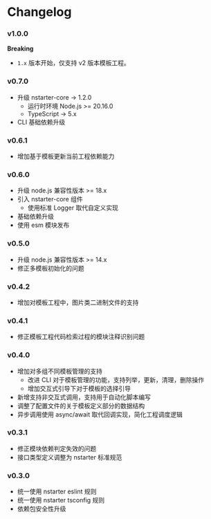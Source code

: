 # Changelog

### v1.0.0

**Breaking**
* `1.x` 版本开始，仅支持 v2 版本模板工程。

### v0.7.0

* 升级 nstarter-core -> 1.2.0
    - 运行时环境 Node.js >= 20.16.0
    - TypeScript -> 5.x
* CLI 基础依赖升级

### v0.6.1

* 增加基于模板更新当前工程依赖能力

### v0.6.0

* 升级 node.js 兼容性版本 >= 18.x
* 引入 nstarter-core 组件
  - 使用标准 Logger 取代自定义实现
* 基础依赖升级
* 使用 esm 模块发布

### v0.5.0

* 升级 node.js 兼容性版本 >= 14.x
* 修正多模板初始化的问题

### v0.4.2

* 增加对模板工程中，图片类二进制文件的支持

### v0.4.1

* 修正模板工程代码检索过程的模块注释识别问题

### v0.4.0

* 增加对多组不同模板管理的支持
  * 改进 CLI 对于模板管理的功能，支持列举，更新，清理，删除操作
  * 增加交互式引导下对于模板的选择引导
* 新增支持非交互式调用，支持用于自动化脚本编写
* 调整了配置文件的关于模板定义部分的数据结构
* 异步调用使用 async/await 取代回调实现，简化工程调度逻辑

### v0.3.1

* 修正模块依赖判定失效的问题
* 接口类型定义调整为 nstarter 标准规范

### v0.3.0

* 统一使用 nstarter eslint 规则
* 统一使用 nstarter tsconfig 规则
* 依赖包安全性升级
